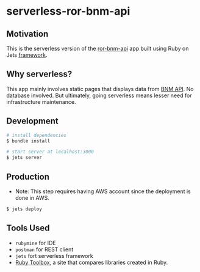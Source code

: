 # serverless-ror-bnm-api

## Motivation
This is the serverless version of the [ror-bnm-api](https://github.com/hanisahkz/ror-bnm-api) app
built using Ruby on Jets [framework](https://rubyonjets.com/). 

## Why serverless?
This app mainly involves static pages that displays data from [BNM API](https://api.bnm.gov.my/portal). 
No database involved. But ultimately, going serverless means lesser need for infrastructure maintenance.

## Development
``` bash
# install dependencies
$ bundle install

# start server at localhost:3000
$ jets server
```

## Production
- Note: This step requires having AWS account since the deployment is done in AWS.

``` bash
$ jets deploy
```

## Tools Used
- `rubymine` for IDE
- `postman` for REST client
- `jets` fort serverless framework
- [Ruby Toolbox](https://www.ruby-toolbox.com/), a site that compares libraries created in Ruby.